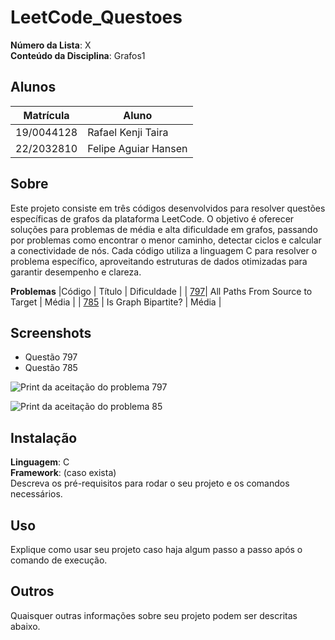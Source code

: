 # LeetCode_Questoes

**Número da Lista**: X<br>
**Conteúdo da Disciplina**: Grafos1<br>

## Alunos
|Matrícula | Aluno |
| -- | -- |
| 19/0044128  |  Rafael Kenji Taira |
| 22/2032810  |  Felipe Aguiar Hansen |

## Sobre 

Este projeto consiste em três códigos desenvolvidos para resolver questões específicas de grafos da plataforma LeetCode. O objetivo é oferecer soluções para problemas de média e alta dificuldade em grafos, passando por problemas como encontrar o menor caminho, detectar ciclos e calcular a conectividade de nós. Cada código utiliza a linguagem C para resolver o problema específico, aproveitando estruturas de dados otimizadas para garantir desempenho e clareza.

**Problemas**
|Código | Título | Dificuldade |
| [797](https://leetcode.com/problems/all-paths-from-source-to-target/description/)| All Paths From Source to Target | Média |
| [785](https://leetcode.com/problems/is-graph-bipartite/description/?envType=problem-list-v2&envId=graph&difficulty=MEDIUM%2CHARD) | Is Graph Bipartite? | Média |

## Screenshots
- Questão 797
- Questão 785

![Print da aceitação do problema 797](./Questão_797/Captura%20de%20tela%20de%202024-11-07%2018-20-38.png)

![Print da aceitação do problema 85](./Questão_785/Captura%20de%20tela%20de%202024-11-08%2023-57-49.png)

## Instalação 
**Linguagem**: C<br>
**Framework**: (caso exista)<br>
Descreva os pré-requisitos para rodar o seu projeto e os comandos necessários.

## Uso 
Explique como usar seu projeto caso haja algum passo a passo após o comando de execução.

## Outros 
Quaisquer outras informações sobre seu projeto podem ser descritas abaixo.




